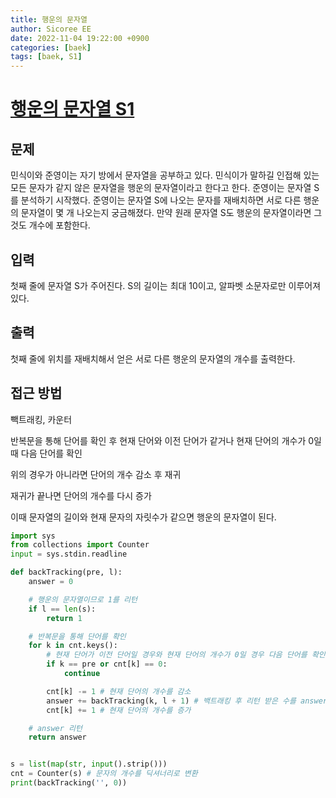 ```yaml
---
title: 행운의 문자열
author: Sicoree EE
date: 2022-11-04 19:22:00 +0900
categories: [baek]
tags: [baek, S1]
---
```


# [행운의 문자열 S1](https://www.acmicpc.net/problem/1342)

## 문제

민식이와 준영이는 자기 방에서 문자열을 공부하고 있다. 민식이가 말하길 인접해 있는 모든 문자가 같지 않은 문자열을 행운의 문자열이라고 한다고 한다. 준영이는 문자열 S를 분석하기 시작했다. 준영이는 문자열 S에 나오는 문자를 재배치하면 서로 다른 행운의 문자열이 몇 개 나오는지 궁금해졌다. 만약 원래 문자열 S도 행운의 문자열이라면 그것도 개수에 포함한다.

## 입력

첫째 줄에 문자열 S가 주어진다. S의 길이는 최대 10이고, 알파벳 소문자로만 이루어져 있다.

## 출력

첫째 줄에 위치를 재배치해서 얻은 서로 다른 행운의 문자열의 개수를 출력한다.

## 접근 방법

빽트래킹, 카운터

반복문을 통해 단어를 확인 후 현재 단어와 이전 단어가 같거나 현재 단어의 개수가 0일때 다음 단어를 확인

위의 경우가 아니라면 단어의 개수 감소 후 재귀

재귀가 끝나면 단어의 개수를 다시 증가

이때 문자열의 길이와 현재 문자의 자릿수가 같으면 행운의 문자열이 된다.

```python
import sys
from collections import Counter
input = sys.stdin.readline

def backTracking(pre, l):
    answer = 0

    # 행운의 문자열이므로 1를 리턴
    if l == len(s):
        return 1

    # 반복문을 통해 단어를 확인
    for k in cnt.keys():
        # 현재 단어가 이전 단어일 경우와 현재 단어의 개수가 0일 경우 다음 단어를 확인한다.
        if k == pre or cnt[k] == 0:
            continue

        cnt[k] -= 1 # 현재 단어의 개수를 감소
        answer += backTracking(k, l + 1) # 백트래킹 후 리턴 받은 수를 answer에 더한다.
        cnt[k] += 1 # 현재 단어의 개수를 증가

    # answer 리턴
    return answer


s = list(map(str, input().strip()))
cnt = Counter(s) # 문자의 개수를 딕셔너리로 변환
print(backTracking('', 0))
```
